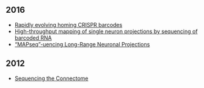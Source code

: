 

## 2016
- [Rapidly evolving homing CRISPR barcodes](http://www.biorxiv.org/content/early/2016/05/27/055863)
- [High-throughput mapping of single neuron projections by sequencing of barcoded RNA](http://biorxiv.org/content/early/2016/05/20/054312)
- [“MAPseq”-uencing Long-Range Neuronal Projections](http://www.cell.com/neuron/abstract/S0896-6273(16)30522-0?_returnURL=http%3A%2F%2Flinkinghub.elsevier.com%2Fretrieve%2Fpii%2FS0896627316305220%3Fshowall%3Dtrue)

## 2012
- [Sequencing the Connectome](http://journals.plos.org/plosbiology/article?id=10.1371/journal.pbio.1001411)
